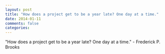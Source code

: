 ```yaml
---
layout: post
title: "How does a project get to be a year late? One day at a time."
date: 2014-01-11
comments: false
categories: 
---
```


<span class='quote'>"How does a project get to be a year late? One day at a time."</span>
<span class='by'>- Frederick P. Brooks</span>

